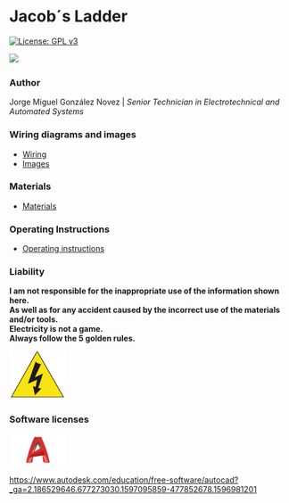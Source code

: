 # Jacob´s Ladder

[![License: GPL v3](https://img.shields.io/badge/License-GPLv3-blue.svg)](./LICENSE.md)

<img src=images/3d-view.jpg/>
  
### Author
Jorge Miguel González Novez  |  _Senior Technician in Electrotechnical and Automated Systems_

### Wiring diagrams and images  
- [Wiring](./docs/final-wiring.pdf)  
- [Images](./images)

### Materials  

- [Materials](./docs/materials.md)

### Operating Instructions  

- [Operating instructions](./docs/operating-instructions.md)

### Liability

**I am not responsible for the inappropriate use of the information shown here.  
As well as for any accident caused by the incorrect use of the materials and/or tools.  
Electricity is not a game.  
Always follow the 5 golden rules.**

<img src="images/risk.png" width="100"/>
  
### Software licenses

<img src="images/autocad.png" width="100"/> 

<https://www.autodesk.com/education/free-software/autocad?_ga=2.186529646.677273030.1597095859-477852678.1596981201>  

